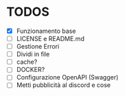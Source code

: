# TODOS

- [x] Funzionamento base
- [ ] LICENSE e README.md
- [ ] Gestione Errori
- [ ] Dividi in file
- [ ] cache?
- [ ] DOCKER?
- [ ] Configurazione OpenAPI (Swagger)
- [ ] Metti pubblicità al discord e cose
